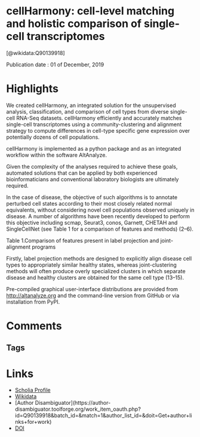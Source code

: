 
cellHarmony: cell-level matching and holistic comparison of single-cell transcriptomes
======================================================================================
  
  [@wikidata:Q90139918]  
  
Publication date : 01 of December, 2019  

# Highlights

We created cellHarmony, an integrated solution for the unsupervised analysis, classification, and comparison of cell types from diverse single-cell RNA-Seq datasets. cellHarmony efficiently and accurately matches single-cell transcriptomes using a community-clustering and alignment strategy to compute differences in cell-type specific gene expression over potentially dozens of cell populations.

cellHarmony is implemented as a python package and as an integrated workflow within the software AltAnalyze. 

Given the complexity of the analyses required to achieve these goals, automated solutions that can be applied by both experienced bioinformaticians and conventional laboratory biologists are ultimately required.

 In the case of disease, the objective of such algorithms is to annotate perturbed cell states according to their most closely related normal equivalents, without considering novel cell populations observed uniquely in disease. A number of algorithms have been recently developed to perform this objective including scmap, Seurat3, conos, Garnett, CHETAH and SingleCellNet (see Table 1 for a comparison of features and methods) (2–6). 

 Table 1.Comparison of features present in label projection and joint-alignment programs



Firstly, label projection methods are designed to explicitly align disease cell types to appropriately similar healthy states, whereas joint-clustering methods will often produce overly specialized clusters in which separate disease and healthy clusters are obtained for the same cell type (13–15).

Pre-compiled graphical user-interface distributions are provided from http://altanalyze.org and the command-line version from GitHub or via installation from PyPI.
# Comments



## Tags

# Links
  
 * [Scholia Profile](https://scholia.toolforge.org/work/Q90139918)  
 * [Wikidata](https://www.wikidata.org/wiki/Q90139918)  
 * [Author Disambiguator](https://author-
disambiguator.toolforge.org/work_item_oauth.php?id=Q90139918&batch_id=&match=1&author_list_id=&doit=Get+author+links+for+work)  
 * [DOI](https://doi.org/10.1093/NAR/GKZ789)  
